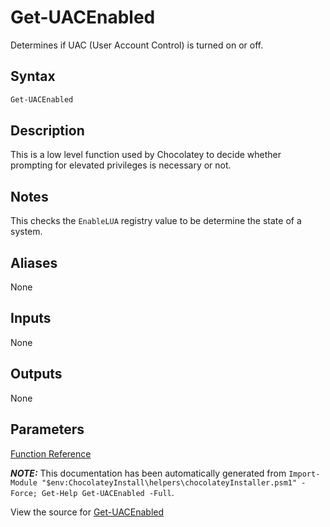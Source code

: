 ﻿---
Title: Get-UACEnabled
Description: Information on Get-UACEnabled function
RedirectFrom: docs/helpers-get-uacenabled
---

# Get-UACEnabled

<!-- This documentation is automatically generated from https://github.com/chocolatey/choco/blob/stable/src/chocolatey.resources/helpers/functions/Get-UACEnabled.ps1 using https://github.com/chocolatey/choco/blob/stable/GenerateDocs.ps1. Contributions are welcome at the original location(s). -->

Determines if UAC (User Account Control) is turned on or off.

## Syntax

~~~powershell
Get-UACEnabled
~~~

## Description

This is a low level function used by Chocolatey to decide whether
prompting for elevated privileges is necessary or not.

## Notes

This checks the `EnableLUA` registry value to be determine the state of
a system.

## Aliases

None

## Inputs

None

## Outputs

None

## Parameters




[Function Reference](./)

***NOTE:*** This documentation has been automatically generated from `Import-Module "$env:ChocolateyInstall\helpers\chocolateyInstaller.psm1" -Force; Get-Help Get-UACEnabled -Full`.

View the source for [Get-UACEnabled](https://github.com/chocolatey/choco/blob/stable/src/chocolatey.resources/helpers/functions/Get-UACEnabled.ps1)
